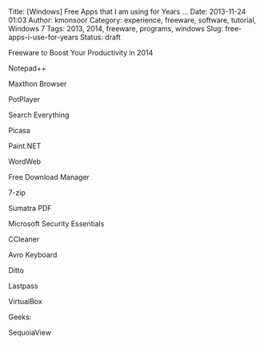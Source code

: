 Title: [Windows] Free Apps that I am using for Years ...
Date: 2013-11-24 01:03
Author: kmonsoor
Category: experience, freeware, software, tutorial, Windows 7
Tags: 2013, 2014, freeware, programs, windows
Slug: free-apps-i-use-for-years
Status: draft

Freeware to Boost Your Productivity in 2014

Notepad++

Maxthon Browser

PotPlayer

Search Everything

Picasa

Paint.NET

WordWeb

Free Download Manager

7-zip

Sumatra PDF

Microsoft Security Essentials

CCleaner

Avro Keyboard

Ditto

Lastpass

VirtualBox

Geeks:

SequoiaView
